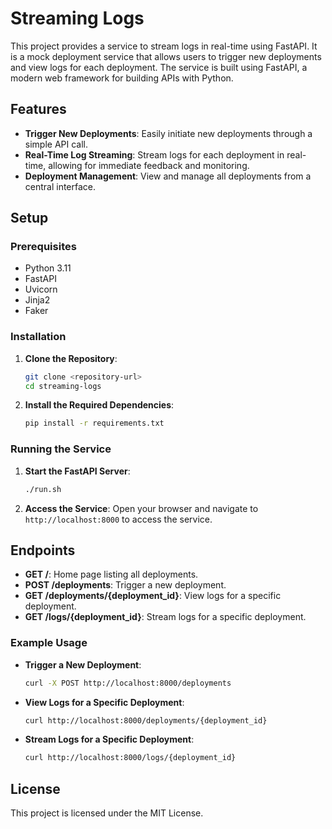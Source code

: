 # Streaming Logs

This project provides a service to stream logs in real-time using FastAPI. It is a mock deployment service that allows users to trigger new deployments and view logs for each deployment. The service is built using FastAPI, a modern web framework for building APIs with Python.

## Features

- **Trigger New Deployments**: Easily initiate new deployments through a simple API call.
- **Real-Time Log Streaming**: Stream logs for each deployment in real-time, allowing for immediate feedback and monitoring.
- **Deployment Management**: View and manage all deployments from a central interface.

## Setup

### Prerequisites

- Python 3.11
- FastAPI
- Uvicorn
- Jinja2
- Faker

### Installation

1. **Clone the Repository**:
    ```sh
    git clone <repository-url>
    cd streaming-logs
    ```

2. **Install the Required Dependencies**:
    ```sh
    pip install -r requirements.txt
    ```

### Running the Service

1. **Start the FastAPI Server**:
    ```sh
    ./run.sh
    ```

2. **Access the Service**:
    Open your browser and navigate to `http://localhost:8000` to access the service.

## Endpoints

- **GET /**: Home page listing all deployments.
- **POST /deployments**: Trigger a new deployment.
- **GET /deployments/{deployment_id}**: View logs for a specific deployment.
- **GET /logs/{deployment_id}**: Stream logs for a specific deployment.

### Example Usage

- **Trigger a New Deployment**:
    ```sh
    curl -X POST http://localhost:8000/deployments
    ```

- **View Logs for a Specific Deployment**:
    ```sh
    curl http://localhost:8000/deployments/{deployment_id}
    ```

- **Stream Logs for a Specific Deployment**:
    ```sh
    curl http://localhost:8000/logs/{deployment_id}
    ```

## License

This project is licensed under the MIT License.